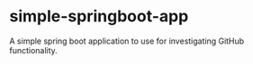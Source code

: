 # simple-springboot-app
A simple spring boot application to use for investigating GitHub functionality.
